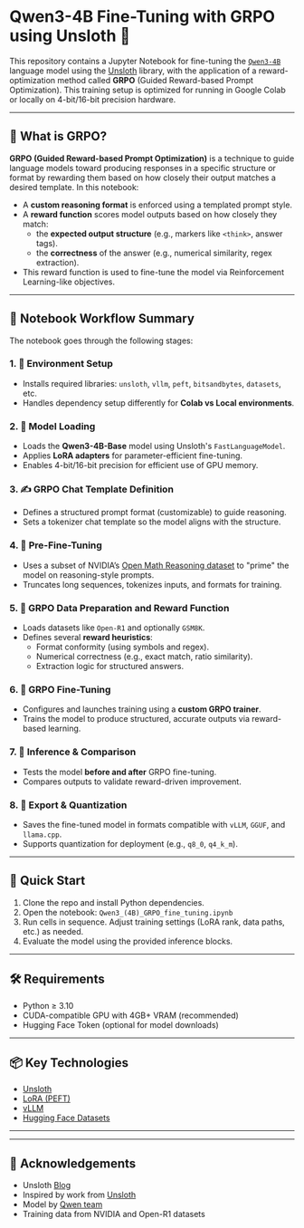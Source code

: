 # Qwen3-4B Fine-Tuning with GRPO using Unsloth 🚀

This repository contains a Jupyter Notebook for fine-tuning the [`Qwen3-4B`](https://huggingface.co/Qwen/Qwen1.5-4B) language model using the [Unsloth](https://github.com/unslothai/unsloth) library, with the application of a reward-optimization method called **GRPO** (Guided Reward-based Prompt Optimization). This training setup is optimized for running in Google Colab or locally on 4-bit/16-bit precision hardware.

---

## 🧠 What is GRPO?

**GRPO (Guided Reward-based Prompt Optimization)** is a technique to guide language models toward producing responses in a specific structure or format by rewarding them based on how closely their output matches a desired template. In this notebook:

- A **custom reasoning format** is enforced using a templated prompt style.
- A **reward function** scores model outputs based on how closely they match:
  - the **expected output structure** (e.g., markers like `<think>`, answer tags).
  - the **correctness** of the answer (e.g., numerical similarity, regex extraction).
- This reward function is used to fine-tune the model via Reinforcement Learning-like objectives.

---

## 📘 Notebook Workflow Summary

The notebook goes through the following stages:

### 1. 🔧 Environment Setup
- Installs required libraries: `unsloth`, `vllm`, `peft`, `bitsandbytes`, `datasets`, etc.
- Handles dependency setup differently for **Colab vs Local environments**.

### 2. 🧠 Model Loading
- Loads the **Qwen3-4B-Base** model using Unsloth's `FastLanguageModel`.
- Applies **LoRA adapters** for parameter-efficient fine-tuning.
- Enables 4-bit/16-bit precision for efficient use of GPU memory.

### 3. ✍️ GRPO Chat Template Definition
- Defines a structured prompt format (customizable) to guide reasoning.
- Sets a tokenizer chat template so the model aligns with the structure.

### 4. 🏁 Pre-Fine-Tuning
- Uses a subset of NVIDIA’s [Open Math Reasoning dataset](https://huggingface.co/datasets/nvidia/OpenMathReasoning) to "prime" the model on reasoning-style prompts.
- Truncates long sequences, tokenizes inputs, and formats for training.

### 5. 🎯 GRPO Data Preparation and Reward Function
- Loads datasets like `Open-R1` and optionally `GSM8K`.
- Defines several **reward heuristics**:
  - Format conformity (using symbols and regex).
  - Numerical correctness (e.g., exact match, ratio similarity).
  - Extraction logic for structured answers.

### 6. 🔁 GRPO Fine-Tuning
- Configures and launches training using a **custom GRPO trainer**.
- Trains the model to produce structured, accurate outputs via reward-based learning.

### 7. 🔎 Inference & Comparison
- Tests the model **before and after** GRPO fine-tuning.
- Compares outputs to validate reward-driven improvement.

### 8. 💾 Export & Quantization
- Saves the fine-tuned model in formats compatible with `vLLM`, `GGUF`, and `llama.cpp`.
- Supports quantization for deployment (e.g., `q8_0`, `q4_k_m`).

---

## 🚀 Quick Start

1. Clone the repo and install Python dependencies.
2. Open the notebook: `Qwen3_(4B)_GRPO_fine_tuning.ipynb`
3. Run cells in sequence. Adjust training settings (LoRA rank, data paths, etc.) as needed.
4. Evaluate the model using the provided inference blocks.

---

## 🛠️ Requirements

- Python ≥ 3.10
- CUDA-compatible GPU with 4GB+ VRAM (recommended)
- Hugging Face Token (optional for model downloads)

---

## 📦 Key Technologies

- [Unsloth](https://github.com/unslothai/unsloth)
- [LoRA (PEFT)](https://github.com/huggingface/peft)
- [vLLM](https://github.com/vllm-project/vllm)
- [Hugging Face Datasets](https://huggingface.co/docs/datasets)

---

---

## 🙌 Acknowledgements
- Unsloth [Blog](https://unsloth.ai/blog/r1-reasoning)
- Inspired by work from [Unsloth](https://github.com/unslothai/unsloth)
- Model by [Qwen team](https://huggingface.co/Qwen)
- Training data from NVIDIA and Open-R1 datasets
